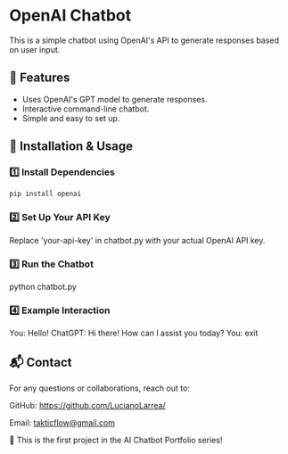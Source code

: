 # OpenAI Chatbot

This is a simple chatbot using OpenAI's API to generate responses based on user input.

## 📌 Features
- Uses OpenAI's GPT model to generate responses.
- Interactive command-line chatbot.
- Simple and easy to set up.

## 🚀 Installation & Usage

### 1️⃣ Install Dependencies
```bash
pip install openai
```
### 2️⃣ Set Up Your API Key
Replace 'your-api-key' in chatbot.py with your actual OpenAI API key.

### 3️⃣ Run the Chatbot
python chatbot.py

### 4️⃣ Example Interaction
You: Hello!
ChatGPT: Hi there! How can I assist you today?
You: exit

## 📬 Contact
For any questions or collaborations, reach out to:

GitHub: https://github.com/LucianoLarrea/

Email: takticflow@gmail.com

🔹 This is the first project in the AI Chatbot Portfolio series!
